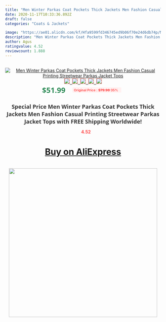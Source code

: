 ```yaml
---
title: "Men Winter Parkas Coat Pockets Thick Jackets Men Fashion Casual Printing Streetwear Parkas Jacket Tops"
date: 2020-11-17T10:33:36.892Z
draft: false
categories: "Coats & Jackets"

image: "https://ae01.alicdn.com/kf/Hfa9599fd346745ed9b06f70e24d6db74p/Men-Winter-Parkas-Coat-Pockets-Thick-Jackets-Men-Fashion-Casual-Printing-Streetwear-Parkas-Jacket-Tops.png_220x220.png"
description: "Men Winter Parkas Coat Pockets Thick Jackets Men Fashion Casual Printing Streetwear Parkas Jacket Tops"
author: Agus
ratingvalue: 4.52
reviewcount: 1.888
---
```

<br>
<div style="text-align: center;">
<a href="https://s.click.aliexpress.com/e/_Am81ad" target="_blank" rel="nofollow noopener noreferrer"><img alt="Men Winter Parkas Coat Pockets Thick Jackets Men Fashion Casual Printing Streetwear Parkas Jacket Tops" class="magnifier-image" src="https://ae01.alicdn.com/kf/Hfa9599fd346745ed9b06f70e24d6db74p/Men-Winter-Parkas-Coat-Pockets-Thick-Jackets-Men-Fashion-Casual-Printing-Streetwear-Parkas-Jacket-Tops.png_220x220.png_640x640.jpg">
<br>
<img style="border:1px solid salmon" src="https://ae01.alicdn.com/kf/Hfa9599fd346745ed9b06f70e24d6db74p/Men-Winter-Parkas-Coat-Pockets-Thick-Jackets-Men-Fashion-Casual-Printing-Streetwear-Parkas-Jacket-Tops.png_120x120.jpg">&nbsp;&nbsp;<img style="border:1px solid salmon" src="https://ae01.alicdn.com/kf/Hbe854c8a60de4bb1a13c9ab69b10d877s/Men-Winter-Parkas-Coat-Pockets-Thick-Jackets-Men-Fashion-Casual-Printing-Streetwear-Parkas-Jacket-Tops.jpg_120x120.jpg">&nbsp;&nbsp;<img style="border:1px solid salmon" src="https://ae01.alicdn.com/kf/H5ea260a6499c4315a7215513b9af8928f/Men-Winter-Parkas-Coat-Pockets-Thick-Jackets-Men-Fashion-Casual-Printing-Streetwear-Parkas-Jacket-Tops.jpg_120x120.jpg">&nbsp;&nbsp;<img style="border:1px solid salmon" src="https://ae01.alicdn.com/kf/H45e5185bd68d4d7bbe1877909311e6124/Men-Winter-Parkas-Coat-Pockets-Thick-Jackets-Men-Fashion-Casual-Printing-Streetwear-Parkas-Jacket-Tops.jpg_120x120.jpg">&nbsp;&nbsp;<img style="border:1px solid salmon" src="https://ae01.alicdn.com/kf/H57055e93378343af9914f55fd2f05940r/Men-Winter-Parkas-Coat-Pockets-Thick-Jackets-Men-Fashion-Casual-Printing-Streetwear-Parkas-Jacket-Tops.jpg_120x120.jpg"></a></div><br0>
<div style="text-align: center;"><span style="background-color: white; border: 0px; box-sizing: border-box; color: seagreen; display: inline-block; font-family: &quot;open sans&quot; , &quot;arial&quot; , &quot;helvetica&quot; , sans-serif , &quot;heiti&quot;; font-size: 24px; font-stretch: inherit; font-weight: 700; line-height: inherit; margin: 0px 10px 0px 0px; padding: 0px; vertical-align: middle;">$51.99 </span>
<span style="background: rgb(255 , 241 , 241); border-radius: 3px; border: 0px; box-sizing: border-box; color: #ff4747; display: inline-block; font-family: inherit; font-size: 12px; font-stretch: inherit; font-style: inherit; font-variant: inherit; font-weight: 600; line-height: inherit; margin: 0px; padding: 2px 5px; transform: scale(0.9); vertical-align: middle;">Original Price : <b style="text-decoration: line-through;">$79.98 </b> 35%&nbsp;&nbsp;</span></div>
<h1 style="color: #333333; display: inline-block; font-family: &quot;open sans&quot; , &quot;arial&quot; , &quot;helvetica&quot; , sans-serif , &quot;heiti&quot;; font-size: 18px; font-stretch: inherit; font-weight: 700; text-align: center;">Special Price Men Winter Parkas Coat Pockets Thick Jackets Men Fashion Casual Printing Streetwear Parkas Jacket Tops with FREE Shipping Worldwide!</h1>
<div style="color: #ff4747; text-align: center;">
<img src="https://4.bp.blogspot.com/-M0ZcTcb-5uY/XleCXlxnR4I/AAAAAAAAAEc/OrjgMkXV1oMQFaCRZj5HQwOCBcu3w1FegCPcBGAYYCw/s1600/star.png" style="height: 15px;">&nbsp;<b>4.52</b></div>
<div class="button_cont" align="center"><a class="buynow_a" href="https://s.click.aliexpress.com/e/_Am81ad" target="_blank" rel="nofollow noopener noreferrer"><H1>Buy on AliExpress</H1></a></div><br>
<div class="separator" style="clear: both; text-align: center;">
<img src="https://lh3.googleusercontent.com/-pTy5HemUv9M/XlePHvY0dAI/AAAAAAAAAE4/0nX5iRUoIWY8eMW9Dpxeirr157OZliDIgCLcBGAsYHQ/s1600/badge.gif" width="480">
</div>
